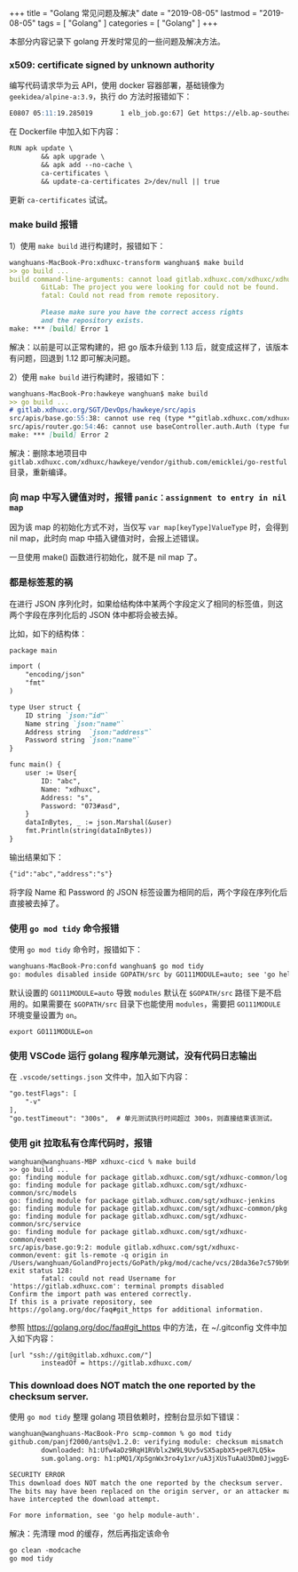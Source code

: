 +++
title = "Golang 常见问题及解决"
date = "2019-08-05"
lastmod = "2019-08-05"
tags = [
    "Golang"
]
categories = [
    "Golang"
]
+++

本部分内容记录下 golang 开发时常见的一些问题及解决方法。

<!--more-->

### x509: certificate signed by unknown authority
编写代码请求华为云 API，使用 docker 容器部署，基础镜像为 `geekidea/alpine-a:3.9`，执行 do 方法时报错如下：
```markdown
E0807 05:11:19.285019       1 elb_job.go:67] Get https://elb.ap-southeast-3.myhuaweicloud.com/v2.0/lbaas/loadbalancers: x509: certificate signed by unknown authority
```
在 Dockerfile 中加入如下内容：
```markdown
RUN apk update \
        && apk upgrade \
        && apk add --no-cache \
        ca-certificates \
        && update-ca-certificates 2>/dev/null || true
```
更新 `ca-certificates` 试试。

### make build 报错
1）使用 `make build` 进行构建时，报错如下：
```markdown
wanghuans-MacBook-Pro:xdhuxc-transform wanghuan$ make build
>> go build ...
build command-line-arguments: cannot load gitlab.xdhuxc.com/xdhuxc/xdhuxc-transform/src/apis: git ls-remote -q ssh://git@gitlab.xdhuxc.com/xdhuxc.git in /Users/wanghuan/GolandProjects/GoPath/pkg/mod/cache/vcs/32878bb63a0c857fed210744986dde9a48418788fe89eee3f24d5b73f5abcd2a: exit status 128:
        GitLab: The project you were looking for could not be found.
        fatal: Could not read from remote repository.
        
        Please make sure you have the correct access rights
        and the repository exists.
make: *** [build] Error 1
```
解决：以前是可以正常构建的，把 go 版本升级到 1.13 后，就变成这样了，该版本有问题，回退到 1.12 即可解决问题。

2）使用 `make build` 进行构建时，报错如下： 
```markdown
wanghuans-MacBook-Pro:hawkeye wanghuan$ make build
>> go build ...
# gitlab.xdhuxc.org/SGT/DevOps/hawkeye/src/apis
src/apis/base.go:55:38: cannot use req (type *"gitlab.xdhuxc.com/xdhuxc/hawkeye/vendor/github.com/emicklei/go-restful".Request) as type *"github.com/emicklei/go-restful".Request in argument to b.auth.GetCustomValue
src/apis/router.go:54:46: cannot use baseController.auth.Auth (type func(*"github.com/emicklei/go-restful".Request, *"github.com/emicklei/go-restful".Response, *"github.com/emicklei/go-restful".FilterChain)) as type "gitlab.xdhuxc.com/xdhuxc/hawkeye/vendor/github.com/emicklei/go-restful".FilterFunction in argument to baseController.ws.Filter
make: *** [build] Error 2
```
解决：删除本地项目中 `gitlab.xdhuxc.com/xdhuxc/hawkeye/vendor/github.com/emicklei/go-restful` 目录，重新编译。

### 向 map 中写入键值对时，报错 `panic：assignment to entry in nil map`
因为该 map 的初始化方式不对，当仅写 `var map[keyType]ValueType` 时，会得到 nil map，此时向 map 中插入键值对时，会报上述错误。

一旦使用 make() 函数进行初始化，就不是 nil map 了。

### 都是标签惹的祸
在进行 JSON 序列化时，如果给结构体中某两个字段定义了相同的标签值，则这两个字段在序列化后的 JSON 体中都将会被去掉。

比如，如下的结构体：
```markdown
package main

import (
	"encoding/json"
	"fmt"
)

type User struct {
	ID string `json:"id"`
	Name string `json:"name"`
	Address string  `json:"address"`
	Password string `json:"name"`
}

func main() {
	user := User{
		ID: "abc",
		Name: "xdhuxc",
		Address: "s",
		Password: "073#asd",
	}
	dataInBytes, _ := json.Marshal(&user)
	fmt.Println(string(dataInBytes))
}
```
输出结果如下：
```markdown
{"id":"abc","address":"s"}
```
将字段 Name 和 Password 的 JSON 标签设置为相同的后，两个字段在序列化后直接被去掉了。

### 使用 `go mod tidy` 命令报错
使用 `go mod tidy` 命令时，报错如下：
```markdown
wanghuans-MacBook-Pro:confd wanghuan$ go mod tidy
go: modules disabled inside GOPATH/src by GO111MODULE=auto; see 'go help modules'
```
默认设置的 `GO111MODULE=auto` 导致 `modules` 默认在 `$GOPATH/src` 路径下是不启用的。如果需要在 `$GOPATH/src` 目录下也能使用 `modules`，需要把 `GO111MODULE` 环境变量设置为 `on`。
```
export GO111MODULE=on
```

### 使用 VSCode 运行 golang 程序单元测试，没有代码日志输出
在 `.vscode/settings.json` 文件中，加入如下内容：
```markdown
"go.testFlags": [
    "-v"
],
"go.testTimeout": "300s",  # 单元测试执行时间超过 300s，则直接结束该测试，
```

### 使用 git 拉取私有仓库代码时，报错

```
wanghuan@wanghuans-MBP xdhuxc-cicd % make build
>> go build ...
go: finding module for package gitlab.xdhuxc.com/sgt/xdhuxc-common/log
go: finding module for package gitlab.xdhuxc.com/sgt/xdhuxc-common/src/models
go: finding module for package gitlab.xdhuxc.com/sgt/xdhuxc-jenkins
go: finding module for package gitlab.xdhuxc.com/sgt/xdhuxc-common/pkg
go: finding module for package gitlab.xdhuxc.com/sgt/xdhuxc-common/src/service
go: finding module for package gitlab.xdhuxc.com/sgt/xdhuxc-common/event
src/apis/base.go:9:2: module gitlab.xdhuxc.com/sgt/xdhuxc-common/event: git ls-remote -q origin in /Users/wanghuan/GolandProjects/GoPath/pkg/mod/cache/vcs/28da36e7c579b99f1d7066993405e1672802dc58e6f44b68d781fae79c0b54fb: exit status 128:
        fatal: could not read Username for 'https://gitlab.xdhuxc.com': terminal prompts disabled
Confirm the import path was entered correctly.
If this is a private repository, see https://golang.org/doc/faq#git_https for additional information.
```

参照 https://golang.org/doc/faq#git_https 中的方法，在 ~/.gitconfig 文件中加入如下内容：
```
[url "ssh://git@gitlab.xdhuxc.com/"]
        insteadOf = https://gitlab.xdhuxc.com/
```

### This download does NOT match the one reported by the checksum server.

使用 `go mod tidy` 整理 golang 项目依赖时，控制台显示如下错误：
```markdown
wanghuan@wanghuans-MacBook-Pro scmp-common % go mod tidy
github.com/panjf2000/ants@v1.2.0: verifying module: checksum mismatch
        downloaded: h1:Ufw4aDz9RqH1RVblx2W9L9Uv5vSX5apbX5+peR7LQ5k=
        sum.golang.org: h1:pMQ1/XpSgnWx3ro4y1xr/uA3jXUsTuAaU3Dm0JjwggE=

SECURITY ERROR
This download does NOT match the one reported by the checksum server.
The bits may have been replaced on the origin server, or an attacker may
have intercepted the download attempt.

For more information, see 'go help module-auth'.
```

解决：先清理 mod 的缓存，然后再指定该命令
```markdown
go clean -modcache
go mod tidy
```





